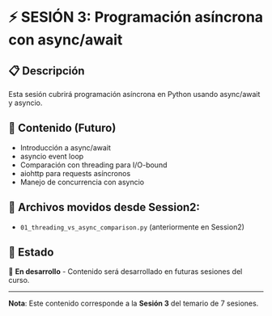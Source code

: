 # ⚡ SESIÓN 3: Programación asíncrona con async/await

## 📋 Descripción
Esta sesión cubrirá programación asíncrona en Python usando async/await y asyncio.

## 🎯 Contenido (Futuro)
- Introducción a async/await
- asyncio event loop
- Comparación con threading para I/O-bound
- aiohttp para requests asíncronos
- Manejo de concurrencia con asyncio

## 📁 Archivos movidos desde Session2:
- `01_threading_vs_async_comparison.py` (anteriormente en Session2)

## 🚀 Estado
🔄 **En desarrollo** - Contenido será desarrollado en futuras sesiones del curso.

---
**Nota**: Este contenido corresponde a la **Sesión 3** del temario de 7 sesiones. 